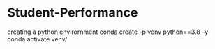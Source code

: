 # Student-Performance

creating a python envirornment
conda create -p venv python==3.8 -y
conda activate venv/

